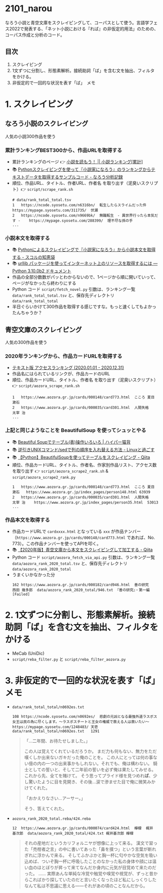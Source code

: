 # 2101_narou
なろう小説と青空文庫をスクレイピングして、コーパスとして使う。言語学フェス2022で発表する、「ネット小説における『れば』の非仮定的用法」のための、コーパス作成と分析のコード。

## 目次
1. スクレイピング
2. 1文ずつに分割し、形態素解析。接続助詞「ば」を含む文を抽出、フィルタをかける。
3. 非仮定的で一回的な状況を表す「ば」　メモ

<!-- -- -- -- -- -- -- -- -- -- -- -- -- -- -- -- -- -- -- -- -- -- -- -- -- -->
# 1. スクレイピング
## なろう小説のスクレイピング
人気の小説300作品を使う

### 累計ランキングBEST300から、作品URLを取得する
- 累計ランキングのページ 👉 [小説を読もう！ || 小説ランキング[累計]](https://yomou.syosetu.com/rank/list/type/total_total/)
- 📚 [Pythonスクレイピングを使って『小説家になろう』のランキングからテキストデータを取得するサンプルコード - なろう分析記録](https://karupoimou.hatenablog.com/entry/2019/04/28/064159)
- 順位、作品URL、タイトル、作者URL、作者名 を取り出す（泥臭いスクリプト）👉 `script/scrape_rank.sh` 
    ```
    # data/rank_total_total.tsv
    1	https://ncode.syosetu.com/n6316bn/	転生したらスライムだった件	https://mypage.syosetu.com/311735/	伏瀬
    2	https://ncode.syosetu.com/n9669bk/	無職転生　- 異世界行ったら本気だす -	https://mypage.syosetu.com/288399/	理不尽な孫の手
    ...
    ```

### 小説本文を取得する
- 📚 [Pythonによるスクレイピングで『小説家になろう』から小説本文を取得する - スコルの知恵袋](https://scol.hatenablog.com/entry/2019/04/04/193000)
- 📚 [urllib パッケージを使ってインターネット上のリソースを取得するには — Python 3.10.0b2 ドキュメント](https://docs.python.org/ja/3/howto/urllib2.html)
- 作品の全部分数数がパッとわからないので、1ページから順に開いていって、ページがなかったら終わりにする
- Python コード `script/fetch_novel.py` 引数は、ランキング一覧 `data/rank_total_total.tsv` と、保存先ディレクトリ `data/rank_total_total`
- 半日ぐらいかけて300作品を取得する感じですな。もっと速くしてもよかったんちゃうか？


<!-- -- -- -- -- -- -- -- -- -- -- -- -- -- -- -- -- -- -- -- -- -- -- -- -- -->
## 青空文庫のスクレイピング
人気の300作品を使う

### 2020年ランキングから、作品カードURLを取得する
- [テキスト版 アクセスランキング (2020.01.01 - 2020.12.31)](https://www.aozora.gr.jp/access_ranking/2020_txt.html)
- 作品名にはられているリンクが、作品カードのURL
- 順位、作品カードURL、タイトル、作者名 を取り出す（泥臭いスクリプト）👉 `script/aozora_scrape_rank.sh`
    ```
    1	https://www.aozora.gr.jp/cards/000148/card773.html	こころ	夏目 漱石
    2	https://www.aozora.gr.jp/cards/000035/card301.html	人間失格	太宰 治
    ...
    ```

### 上記と同じようなことを BeautifulSoup を使ってシュッとやる
- 📚 [Beautiful Soupでテーブル(表)操作いろいろ | ハイパー猫背](https://creepfablic.site/2020/12/09/python-beautiful-soup-table/#index_id3)
- 📚 [逆引きUNIXコマンド/sedで列の順序を入れ替える方法 - Linuxと過ごす](https://linux.just4fun.biz/?逆引きUNIXコマンド/sedで列の順序を入れ替える方法)
- 📚 [【Python】BeautifulSoupを使ってテーブルをスクレイピング - Qiita](https://qiita.com/hujuu/items/b0339404b8b0460087f9)
- 順位、作品カードURL、タイトル、作者名、作家別作品リスト、アクセス数 を取り出す 👉 `script/aozora_scrape2_rank.sh` & `script/aozora_scrape2_rank.py`
    ```
    1	https://www.aozora.gr.jp/cards/000148/card773.html	こころ	夏目 漱石	https://www.aozora.gr.jp/index_pages/person148.html	63939
    2	https://www.aozora.gr.jp/cards/000035/card301.html	人間失格	太宰 治	https://www.aozora.gr.jp/index_pages/person35.html	53013
    ...
    ```

### 作品本文を取得する
- 作品カードURLで `cardxxxx.html` となっている `xxx` が作品ナンバー（`https://www.aozora.gr.jp/cards/000148/card773.html` であれば、No. 773）。この作品ナンバーを使ってAPIを叩く。
- 📚 [【2020年版】青空文庫から本文をスクレイピングして加工する - Qiita](https://qiita.com/silloi/items/73e51b480645a9ee6cfe)
- Python コード `script/aozora_fetch_via_api.py` 引数は、ランキング一覧 `data/aozora_rank_2020_total.tsv` と、保存先ディレクトリ `data/aozora_rank_2020_total`
- うまくいかなかった分
    ```
    162	https://www.aozora.gr.jp/cards/000182/card946.html	善の研究	西田 幾多郎	data/aozora_rank_2020_total/946.txt	『善の研究』・第一編	[Failed]
    ```

<!-- -- -- -- -- -- -- -- -- -- -- -- -- -- -- -- -- -- -- -- -- -- -- -- -- -->
# 2. 1文ずつに分割し、形態素解析。接続助詞「ば」を含む文を抽出、フィルタをかける
- MeCab (UniDic)
- `script/reba_filter.py` と `script/reba_filter_aozora.py`


<!-- -- -- -- -- -- -- -- -- -- -- -- -- -- -- -- -- -- -- -- -- -- -- -- -- -->
# 3. 非仮定的で一回的な状況を表す「ば」　メモ
- `data/rank_total_total/n0692es.txt`
    ```
    108	https://ncode.syosetu.com/n0692es/	悲劇の元凶となる最強外道ラスボス女王は民の為に尽くします。〜ラスボスチートと王女の権威で救える人は救いたい〜	https://mypage.syosetu.com/1248483/	天壱	data/rank_total_total/n0692es.txt	1291
    ```
    > 「…二年間、お待たせしました。」
    > 
    > この人は覚えてくれているだろうか。
    > まだ力も何もない、無力をただ嘆くしか出来ないガキだった俺のことを。
    > この人にとっては何の事ない億の内の一つの出来事かもしれない。それでも、俺は構わない。
    > 騎士としての誓いと、そして二年前の誓いを必ず俺は果たしてみせる。これから先、全てを賭けて。
    > そう思ってプライド様を見つめれ**ば**、少し驚いたように目を見開き、その後…涙で滲ませた目で俺に微笑みかけてくれた。
    > 
    > 「おかえりなさい…アーサー。」
    > 
    > そう、答えてくれた。
- `aozora_rank_2020_total.reba/424.reba`
    ```
    12	https://www.aozora.gr.jp/cards/000074/card424.html	檸檬	梶井 基次郎	data/aozora_rank_2020_total/424.txt	梶井基次郎 檸檬

    ```
    > それの産地だというカリフォルニヤが想像に上って来る。 漢文で習った「売柑者之言」の中に書いてあった「鼻を撲つ」という言葉が断れぎれに浮かんで来る。 そしてふかぶかと胸一杯に匂やかな空気を吸い込めば、ついぞ胸一杯に呼吸したことのなかった私の身体や顔には温い血のほとぼりが昇って来てなんだか身内に元気が目覚めて来たのだった。 …… 実際あんな単純な冷覚や触覚や嗅覚や視覚が、ずっと昔からこればかり探していたのだと言いたくなったほど私にしっくりしたなんて私は不思議に思える――それがあの頃のことなんだから。

